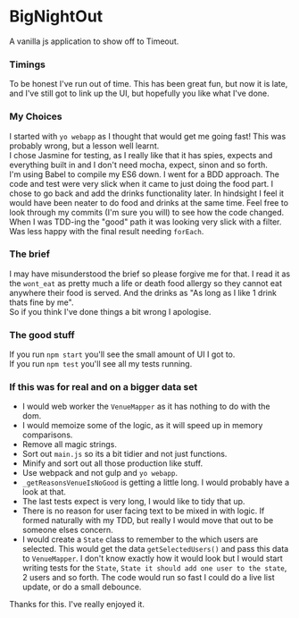 # BigNightOut

A vanilla js application to show off to Timeout.

### Timings
To be honest I've run out of time. This has been great fun, but now it is late, and I've still got to link up the UI,
but hopefully you like what I've done.

### My Choices
I started with `yo webapp` as I thought that would get me going fast! This was probably wrong, but a lesson well learnt.  
I chose Jasmine for testing, as I really like that it has spies, expects and everything built in and I don't need mocha, expect, sinon and so forth.  
I'm using Babel to compile my ES6 down.
I went for a BDD approach. The code and test were very slick when it came to just doing the food part. I chose to go back and add the drinks functionality later.
In hindsight I feel it would have been neater to do food and drinks at the same time. Feel free to look through my commits (I'm sure you will) to see how the code changed.  
When I was TDD-ing the "good" path it was looking very slick with a filter. Was less happy with the final result needing `forEach`.

### The brief
I may have misunderstood the brief so please forgive me for that.
I read it as the `wont_eat` as pretty much a life or death food allergy so they cannot eat anywhere their food is served.
And the drinks as "As long as I like 1 drink thats fine by me".  
So if you think I've done things a bit wrong I apologise.

### The good stuff
If you run `npm start` you'll see the small amount of UI I got to.  
If you run `npm test` you'll see all my tests running.  

### If this was for real and on a bigger data set
* I would web worker the `VenueMapper` as it has nothing to do with the dom.
* I would memoize some of the logic, as it will speed up in memory comparisons.
* Remove all magic strings.
* Sort out `main.js` so its a bit tidier and not just functions.
* Minify and sort out all those production like stuff.
* Use webpack and not gulp and `yo webapp`.
* `_getReasonsVenueIsNoGood` is getting a little long. I would probably have a look at that.
* The last tests expect is very long, I would like to tidy that up.
* There is no reason for user facing text to be mixed in with logic. If formed naturally with my TDD, but really I would
move that out to be someone elses concern.
* I would create a `State` class to remember to the which users are selected. This would get the data `getSelectedUsers()` and pass this data to `VenueMapper`.
I don't know exactly how it would look but I would start writing tests for the `State`, `State it should add one user to the state`, 2 users and so forth.
The code would run so fast I could do a live list update, or do a small debounce.

Thanks for this. I've really enjoyed it.
